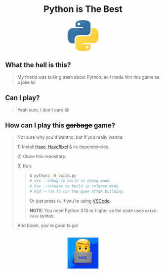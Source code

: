 <div align="center">
	<h1>Python is The Best</h1>
	<img src="assets/images/regular/python.png" width="100" height="100">
	<br>
</div>


## What the hell is this?
> My friend was talking trash about Python, so I made him this game as a joke lol

## Can I play?
> Yeah sure, I don't care 😅

## How can I play this ~~garbage~~ game?
> Not sure why you'd want to, but if you really wanna:
> 
> 1\) Install [Haxe](https://haxe.org), [Haxeflixel](https://haxeflixel.com) & its dependencies.
>
> 2\) Clone this repository.
>
> 3\) Run:
> > ```sh
> > $ python3 -B build.py
> > # Use --debug to build in debug mode.
> > # Use --release to build in release mode.
> > # Add --run to run the game after building.
> > ```
> > Or just press `F5` if you're using [VSCode](https://code.visualstudio.com/).
> >
> > **NOTE:** You need Python 3.10 or higher as the code uses `match-case` syntax.
>
> And boom, you're good to go!


<div align="center">
    <br>
	<img src="assets/images/logos/itsamedood.png" width="100" height="100" />
</div>
